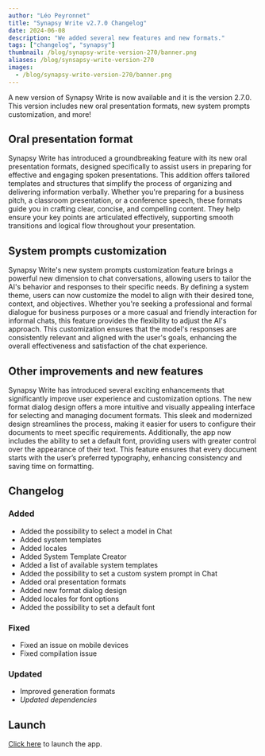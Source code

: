 ```yaml
---
author: "Léo Peyronnet"
title: "Synapsy Write v2.7.0 Changelog"
date: 2024-06-08
description: "We added several new features and new formats."
tags: ["changelog", "synapsy"]
thumbnail: /blog/synapsy-write-version-270/banner.png
aliases: /blog/synsapsy-write-version-270
images:
  - /blog/synapsy-write-version-270/banner.png
---
```


A new version of Synapsy Write is now available and it is the version 2.7.0. This version includes new oral presentation formats, new system prompts customization, and more!

## Oral presentation format

Synapsy Write has introduced a groundbreaking feature with its new oral presentation formats, designed specifically to assist users in preparing for effective and engaging spoken presentations. This addition offers tailored templates and structures that simplify the process of organizing and delivering information verbally. Whether you're preparing for a business pitch, a classroom presentation, or a conference speech, these formats guide you in crafting clear, concise, and compelling content. They help ensure your key points are articulated effectively, supporting smooth transitions and logical flow throughout your presentation.

## System prompts customization

Synapsy Write's new system prompts customization feature brings a powerful new dimension to chat conversations, allowing users to tailor the AI's behavior and responses to their specific needs. By defining a system theme, users can now customize the model to align with their desired tone, context, and objectives. Whether you're seeking a professional and formal dialogue for business purposes or a more casual and friendly interaction for informal chats, this feature provides the flexibility to adjust the AI's approach. This customization ensures that the model's responses are consistently relevant and aligned with the user's goals, enhancing the overall effectiveness and satisfaction of the chat experience.

## Other improvements and new features

Synapsy Write has introduced several exciting enhancements that significantly improve user experience and customization options. The new format dialog design offers a more intuitive and visually appealing interface for selecting and managing document formats. This sleek and modernized design streamlines the process, making it easier for users to configure their documents to meet specific requirements. Additionally, the app now includes the ability to set a default font, providing users with greater control over the appearance of their text. This feature ensures that every document starts with the user’s preferred typography, enhancing consistency and saving time on formatting.

## Changelog

### Added

- Added the possibility to select a model in Chat
- Added system templates
- Added locales
- Added System Template Creator
- Added a list of available system templates
- Added the possibility to set a custom system prompt in Chat
- Added oral presentation formats
- Added new format dialog design
- Added locales for font options
- Added the possibility to set a default font

### Fixed

- Fixed an issue on mobile devices
- Fixed compilation issue

### Updated

- Improved generation formats
- _Updated dependencies_

## Launch

[Click here](https://write.peyronnet.group) to launch the app.
